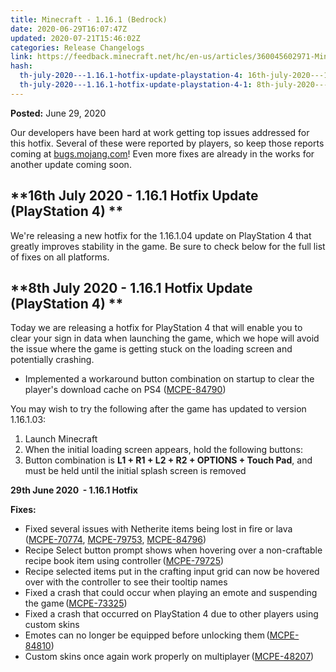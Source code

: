 ```yaml
---
title: Minecraft - 1.16.1 (Bedrock)
date: 2020-06-29T16:07:47Z
updated: 2020-07-21T15:46:02Z
categories: Release Changelogs
link: https://feedback.minecraft.net/hc/en-us/articles/360045602971-Minecraft-1-16-1-Bedrock
hash:
  th-july-2020---1.16.1-hotfix-update-playstation-4: 16th-july-2020---1161-hotfix-update-playstation-4
  th-july-2020---1.16.1-hotfix-update-playstation-4-1: 8th-july-2020---1161-hotfix-update-playstation-4
---
```


**Posted:** June 29, 2020

Our developers have been hard at work getting top issues addressed for this hotfix. Several of these were reported by players, so keep those reports coming at [bugs.mojang.com](https://bugs.mojang.com/)! Even more fixes are already in the works for another update coming soon.

## **16th July 2020 - 1.16.1 Hotfix Update (PlayStation 4) **

We're releasing a new hotfix for the 1.16.1.04 update on PlayStation 4 that greatly improves stability in the game. Be sure to check below for the full list of fixes on all platforms.  
  

## **8th July 2020 - 1.16.1 Hotfix Update (PlayStation 4) **

Today we are releasing a hotfix for PlayStation 4 that will enable you to clear your sign in data when launching the game, which we hope will avoid the issue where the game is getting stuck on the loading screen and potentially crashing. 

- Implemented a workaround button combination on startup to clear the player's download cache on PS4 ([MCPE-84790](https://bugs.mojang.com/browse/MCPE-84790))

You may wish to try the following after the game has updated to version 1.16.1.03:

1.  Launch Minecraft
2.  When the initial loading screen appears, hold the following buttons:
3.  Button combination is **L1 + R1 + L2 + R2 + OPTIONS + Touch Pad**, and must be held until the initial splash screen is removed  
      

**29th June 2020  - 1.16.1 Hotfix**

**Fixes:**

- Fixed several issues with Netherite items being lost in fire or lava ([MCPE-70774](https://bugs.mojang.com/browse/MCPE-70774), [MCPE-79753](https://bugs.mojang.com/browse/MCPE-79753), [MCPE-84796](https://bugs.mojang.com/browse/MCPE-84796))
-  Recipe Select button prompt shows when hovering over a non-craftable recipe book item using controller ([MCPE-79725](https://bugs.mojang.com/browse/MCPE-79725))
-  Recipe selected items put in the crafting input grid can now be hovered over with the controller to see their tooltip names
-  Fixed a crash that could occur when playing an emote and suspending the game ([MCPE-73325](https://bugs.mojang.com/browse/MCPE-73325))
-  Fixed a crash that occurred on PlayStation 4 due to other players using custom skins
-  Emotes can no longer be equipped before unlocking them ([MCPE-84810](https://bugs.mojang.com/browse/MCPE-84810))
-  Custom skins once again work properly on multiplayer ([MCPE-48207](https://bugs.mojang.com/browse/MCPE-48207))

